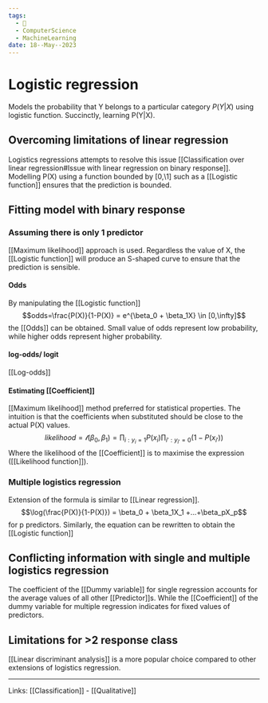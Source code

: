 ```yaml
---
tags:
  - 🌱
  - ComputerScience
  - MachineLearning
date: 18--May--2023
---
```


# Logistic regression
Models the probability that Y belongs to a particular category $P(Y|X)$ using logistic function. Succinctly, learning P(Y|X). 
## Overcoming limitations of linear regression
Logistics regressions attempts to resolve this issue [[Classification over linear regression#Issue with linear regression on binary response]].
Modelling P(X) using a function bounded by \[0,\1] such as a [[Logistic function]] ensures that the prediction is bounded.
## Fitting model with binary response
### Assuming there is only 1 predictor
[[Maximum likelihood]] approach is used. Regardless the value of X, the [[Logistic function]] will produce an S-shaped curve to ensure that the prediction is sensible.
#### Odds
By manipulating the [[Logistic function]]
$$odds=\frac{P(X)}{1-P(X)} = e^{\beta_0 + \beta_1X} \in [0,\infty]$$
the [[Odds]] can be obtained. Small value of odds represent low probability, while higher odds represent higher probability.
#### log-odds/ logit
[[Log-odds]]
#### Estimating [[Coefficient]]
[[Maximum likelihood]] method preferred for statistical properties. The intuition is that the coefficients when substituted should be close to the actual P(X) values.
$$likelihood = \mathscr{l}(\beta_0,\beta_1) = \prod_{i:y_i=1} P(x_i) \prod_{i':y_{i'}=0}(1-P(x_{i'}))$$
Where the likelihood of the [[Coefficient]] is to maximise the expression ([[Likelihood function]]).
### Multiple logistics regression
Extension of the formula is similar to [[Linear regression]].
$$\log(\frac{P(X)}{1-P(X)}) = \beta_0 + \beta_1X_1 +...+\beta_pX_p$$
for p predictors. Similarly, the equation can be rewritten to obtain the [[Logistic function]]
## Conflicting information with single and multiple logistics regression
The coefficient of the [[Dummy variable]] for single regression accounts for the average values of all other [[Predictor]]s. While the [[Coefficient]] of the dummy variable for multiple regression indicates for fixed values of predictors.
## Limitations for >2 response class
[[Linear discriminant analysis]] is a more popular choice compared to other extensions of logistics regression.

---
Links: [[Classification]] - [[Qualitative]]